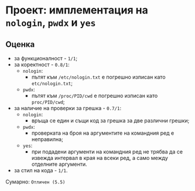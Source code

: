 # Проект: имплементация на `nologin`, `pwdx` и `yes`

## Оценка

* за функционалност - `1/1`;
* за коректност - `0.8/1`:
    * `nologin`:
        * пътят към `/etc/nologin.txt` е погрешно изписан като `etc/nologin.txt`;
    * `pwdx`:
        * пътят към `/proc/PID/cwd` е погрешно изписан като `proc/PID/cwd`;
* за наличие на проверки за грешка - `0.7/1`:
    * `nologin`:
        * връща се един и същи код за грешка за две различни грешки;
    * `pwdx`:
        * проверката на броя на аргументите на командния ред е неправилна;
    * `yes`:
        * при подадени аргументи на командния ред не трябва да се извежда интервал в края на всеки ред, а само между отделните аргументи.
* за стил на кода - `1/1`.

Сумарно: `Отличен (5.5)`
